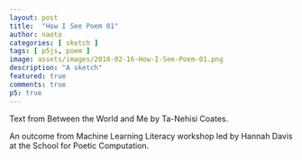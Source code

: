 ```yaml
---
layout: post
title:  "How I See Poem 01"
author: naoto
categories: [ sketch ]
tags: [ p5js, poem ]
image: assets/images/2018-02-16-How-I-See-Poem-01.png
description: "A sketch"
featured: true
comments: true
p5: true
---
```


<div id = "p5sketch">
  <!-- p5 instance will be created here -->
</div>

Text from Between the World and Me by Ta-Nehisi Coates.

An outcome from Machine Learning Literacy workshop led by Hannah Davis at the School for Poetic Computation.

<script>
// Mistakes were made. Bodies were broken. People were enslaved. We meant well. We tried our best. "Good intention" is a hall pass through history, a sleeping pill that ensures the Dream.
var s = function(sketch) {
  var pts = [];
  var p0s = [];
  var p1s = [];

  var text = [];

  sketch.setup = function() {
    sketch.createCanvas(400, 400);

    text.push("Mistakes were made.");
    text.push("Bodies were broken.");
    text.push("People were enslaved. ");
    text.push("We meant well.");
    text.push("We tried our best.");
    text.push("\"Good intention\" is");
    text.push("a hall pass");
    text.push("through history,");
    text.push("a sleeping pill");
    text.push("that ensures the Dream.");

    let myFont = sketch.loadFont('{{ site.baseurl }}/assets/fonts/FreeSans.ttf');

    sketch.textFont(myFont);
    sketch.textSize(16);

    pts.push(sketch.createVector(0, 0));

    for (let i = 0; i < 16; i++) {
      pts.push(sketch.createVector(sketch.random(-200, 200), sketch.random(-200, 200)));
    }

    for (let i = 0; i < 5; i++) {
      p0s.push(pts[0]);
      p1s.push(pts[1]);
    }
  }
  sketch.draw = function() {
    sketch.background(0);
    let freq = 60;

    sketch.translate(sketch.width / 2, sketch.height / 2);

    let ti = sketch.floor(sketch.frameCount / (freq)) % text.length;
    // sketch.text(text[ti], 0, 700);
    // let p0 = sketch.random(pts);
    // p0 = pts[0];

    for (let i = 0; i < p0s.length; i++) {
      if ((sketch.frameCount + i * 6 * 2) % freq == 0) {
        p0s[i] = p1s[i];
        if ((sketch.frameCount + i * 6 * 2) % (freq * 4) == 0) {
          p1s[i] = pts[0];
        } else {
          do {
            p1s[i] = sketch.random(pts);
          } while (p0s[i] == p1s[i] || p1s[i] == pts[0])
        }
      }
      let p0 = p0s[i];
      let p1 = p1s[i];
      sketch.stroke(255);
      if (i != 0) {
        sketch.stroke(255, 128);
      }
      // sketch.point(pts[0].x, pts[0].y);
      let t = ((sketch.frameCount + i * 6 * 2) % freq) / freq;
      let x0 = p0.x;
      let y0 = p0.y;
      let dx = p1.x - x0;
      let dy = p1.y - y0;
      let r = sketch.sqrt(dx * dx + dy * dy);
      let theta = sketch.atan2(dy, dx);
      sketch.push();
      sketch.translate(x0, y0);
      sketch.rotate(theta);

      sketch.push();
      sketch.fill(255);
      sketch.noStroke();
      if (i == 0)
        sketch.text(text[ti], 0, 20);
      sketch.pop();

      let d = 7;
      if (t < 0.25) {
        let x = sketch.lerp(0, r, t * 2);
        sketch.line(0, 0, x, d);
        sketch.line(0, 0, x, -d);

        // sketch.fill(255);
        // sketch.beginShape();
        // sketch.vertex(0, 0);
        // sketch.vertex(x, d);
        // sketch.vertex(x, -d);
        // sketch.endShape();
      } else if (t < 0.5) {
        sketch.line(0, 0, r / 2, d);
        sketch.line(0, 0, r / 2, -d);
        let x = sketch.lerp(0, r, t * 2);
        sketch.line(r / 2, d, x, 0);
        sketch.line(r / 2, -d, x, 0);

        // sketch.fill(255);
        // sketch.beginShape();
        // sketch.vertex(r/2, d);
        // sketch.vertex(0, 0);
        // sketch.vertex(r/2, -d);
        // sketch.vertex(x, 0);
        // sketch.vertex(r/2, d);
        // sketch.endShape();
      } else if (t < 0.75) {
        sketch.line(r / 2, d, r, 0);
        sketch.line(r / 2, -d, r, 0);
        let x = sketch.lerp(0, r, (t - 0.5) * 2);
        sketch.line(x, 0, r / 2, d);
        sketch.line(x, 0, r / 2, -d);

        // sketch.fill(255);
        // sketch.beginShape();
        // sketch.vertex(r/2, d);
        // sketch.vertex(r, 0);
        // sketch.vertex(r/2, -d);
        // sketch.vertex(x, 0);
        // sketch.endShape();
      } else {
        let x = sketch.lerp(0, r, (t - 0.5) * 2);
        sketch.line(x, d, r, 0);
        sketch.line(x, -d, r, 0);

        // sketch.fill(255);
        // sketch.beginShape();
        // sketch.vertex(r, 0);
        // sketch.vertex(x, d);
        // sketch.vertex(x, -d);
        // sketch.endShape();
      }
      sketch.pop();
    }
  }

};

let myp5 = new p5(s, document.getElementById('p5sketch'));
</script>
